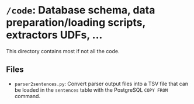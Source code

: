 # `/code`: Database schema, data preparation/loading scripts, extractors UDFs, ... 

This directory contains most if not all the code.

## Files

* `parser2sentences.py`: Convert parser output files into a TSV file that can be
  loaded in the `sentences` table with the PostgreSQL `COPY FROM` command.

